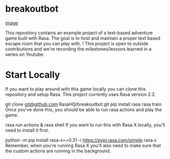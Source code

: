 # breakoutbot
[image](https://user-images.githubusercontent.com/80990018/138997898-dbe21beb-a82e-4df0-bd40-187a7c49a964.png)

This repository contains an example project of a text-based adventure game built with Rasa. 
The goal is to host and maintain a proper text based escape room that you can play with. !
This project is open to outside contributions and we're recording the milestones/lessons learned in a series on Youtube.

# Start Locally
If you want to play around with this game locally you can clone this repository and setup Rasa. This project currently uses Rasa version 2.2.

git clone git@github.com:RasaHQ/breakoutbot.git
pip install rasa
rasa train
Once you've done this, you should be able to run rasa actions and play the game.

rasa run actions & rasa shell
If you want to run this with Rasa X locally, you'll need to install it first.

python -m pip install rasa-x==0.31 -i https://pypi.rasa.com/simple
rasa x
Remember, when you're running Rasa X you'll also need to make sure that the custom actions are running in the background.
